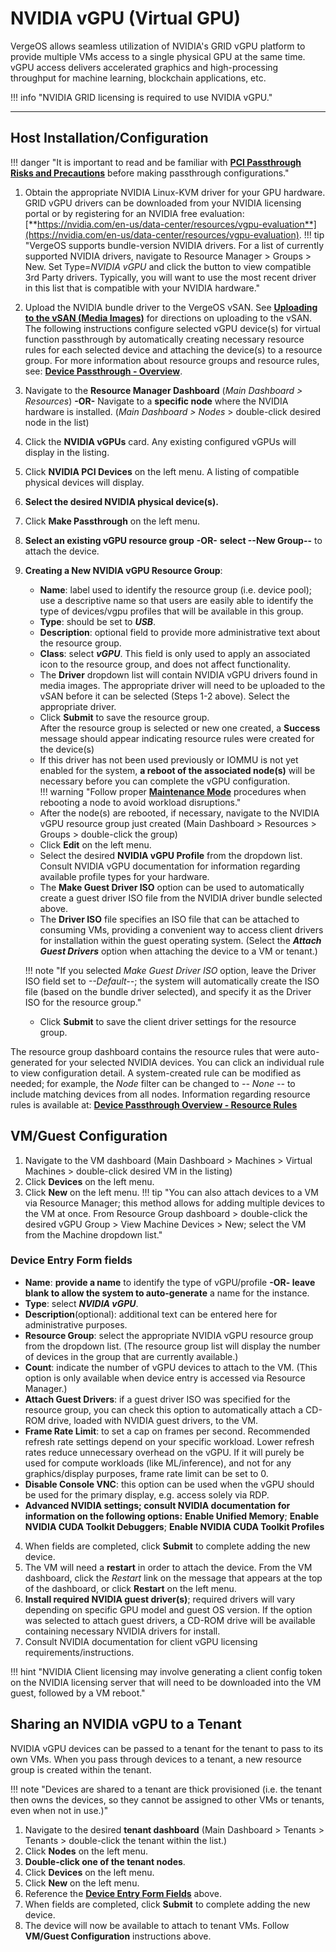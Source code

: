 
# NVIDIA vGPU (Virtual GPU)

VergeOS allows seamless utilization of NVIDIA's GRID vGPU platform to provide multiple VMs access to a single physical GPU at the same time. vGPU access delivers accelerated graphics and high-processing throughput for machine learning, blockchain applications, etc.

!!! info "NVIDIA GRID licensing is required to use NVIDIA vGPU."

---

## Host Installation/Configuration

!!! danger "It is important to read and be familiar with [**PCI Passthrough Risks and Precautions**](/product-guide/devpass-overview#pci-passthrough-risksprecautions) before making passthrough configurations."

1. Obtain the appropriate NVIDIA Linux-KVM driver for your GPU hardware. GRID vGPU drivers can be downloaded from your NVIDIA licensing portal or by registering for an NVIDIA free evaluation: [**https://nvidia.com/en-us/data-center/resources/vgpu-evaluation**](https://nvidia.com/en-us/data-center/resources/vgpu-evaluation).
!!! tip "VergeOS supports bundle-version NVIDIA drivers.  For a list of currently supported NVIDIA drivers, navigate to Resource Manager > Groups > New. Set Type=*NVIDIA vGPU* and click the button to view compatible 3rd Party drivers.  Typically, you will want to use the most recent driver in this list that is compatible with your NVIDIA hardware."

2. Upload the NVIDIA bundle driver to the VergeOS vSAN. See [**Uploading to the vSAN (Media Images)**](/product-guide/uploadingtovSAN) for directions on uploading to the vSAN.  
The following instructions configure selected vGPU device(s) for virtual function passthrough by automatically creating necessary resource rules for each selected device and attaching the device(s) to a resource group. For more information about resource groups and resource rules, see: [**Device Passthrough - Overview**](/product-guide/devpass-overview#resource-group).

3. Navigate to the **Resource Manager Dashboard** (*Main Dashboard > Resources*)
**-OR-**
Navigate to a **specific node** where the NVIDIA hardware is installed. (*Main Dashboard > Nodes* > double-click desired node in the list)
4. Click the **NVIDIA vGPUs** card. Any existing configured vGPUs will display in the listing.
5. Click **NVIDIA PCI Devices** on the left menu.  A listing of compatible physical devices will display.
6. **Select the desired NVIDIA physical device(s).**
7. Click **Make Passthrough** on the left menu.
8. **Select an existing vGPU resource group** **-OR-** **select --New Group--** to attach the device.

9. **Creating a New NVIDIA vGPU Resource Group**:

   * **Name**: label used to identify the resource group (i.e. device pool); use a descriptive name so that users are easily able to identify the type of devices/vgpu profiles that will be available in this group.
   * **Type**: should be set to ***USB***.
   * **Description**: optional field to provide more administrative text about the resource group.
   * **Class**: select ***vGPU***. This field is only used to apply an associated icon to the resource group, and does not affect functionality.
   * The **Driver** dropdown list will contain NVIDIA vGPU drivers found in media images.  The appropriate driver will need to be uploaded to the vSAN before it can be selected (Steps 1-2 above). Select the appropriate driver. 
   * Click **Submit** to save the resource group.  
After the resource group is selected or new one created, a **Success** message should appear indicating resource rules were created for the device(s)
   * If this driver has not been used previously or IOMMU is not yet enabled for the system, **a reboot of the associated node(s)** will be necessary before you can complete the vGPU configuration.  
!!! warning "Follow proper [**Maintenance Mode**](/product-guide/maintenancemode) procedures when rebooting a node to avoid workload disruptions."
   * After the node(s) are rebooted, if necessary, navigate to the NVIDIA vGPU resource group just created (Main Dashboard > Resources > Groups > double-click the group)
   * Click **Edit** on the left menu.
   * Select the desired **NVIDIA vGPU Profile** from the dropdown list.  Consult NVIDIA vGPU documentation for information regarding available profile types for your hardware.
   * The **Make Guest Driver ISO** option can be used to automatically create a guest driver ISO file from the NVIDIA driver bundle selected above.  
   * The **Driver ISO** file specifies an ISO file that can be attached to consuming VMs, providing a convenient way to access client drivers for installation within the guest operating system.  (Select the ***Attach Guest Drivers*** option when attaching the device to a VM or tenant.)
  
   !!! note "If you selected *Make Guest Driver ISO* option, leave the Driver ISO field set to *--Default--*; the system will automatically create the ISO file (based on the bundle driver selected), and specify it as the Driver ISO for the resource group."
   * Click **Submit** to save the client driver settings for the resource group.

The resource group dashboard contains the resource rules that were auto-generated for your selected NVIDIA devices. You can click an individual rule to view configuration detail. A system-created rule can be modified as needed; for example, the *Node* filter can be changed to *-- None --* to include matching devices from all nodes.  Information regarding resource rules is available at: [**Device Passthrough Overview - Resource Rules**](/product-guide/devpass-overview#resource-rules)

## VM/Guest Configuration

1. Navigate to the VM dashboard (Main Dashboard > Machines > Virtual Machines > double-click desired VM in the listing)
2. Click **Devices** on the left menu.
3. Click **New** on the left menu.
!!! tip "You can also attach devices to a VM via Resource Manager; this method allows for adding multiple devices to the VM at once. From Resource Group dashboard > double-click the desired vGPU Group > View Machine Devices > New; select the VM from the Machine dropdown list."

### Device Entry Form fields

* **Name**: **provide a name** to identify the type of vGPU/profile **-OR- leave blank to allow the system to auto-generate** a name for the instance.
* **Type**: select ***NVIDIA vGPU***.
* **Description**(optional): additional text can be entered here for administrative purposes.
* **Resource Group**: select the appropriate NVIDIA vGPU resource group from the dropdown list. (The resource group list will display the number of devices in the group that are currently available.)
* **Count**: indicate the number of vGPU devices to attach to the VM. (This option is only available when device entry is accessed via Resource Manager.)
* **Attach Guest Drivers**: if a guest driver ISO was specified for the resource group, you can check this option to automatically attach a CD-ROM drive, loaded with NVIDIA guest drivers, to the VM.
* **Frame Rate Limit**: to set a cap on frames per second.  Recommended refresh rate settings depend on your specific workload. Lower refresh rates reduce unnecessary overhead on the vGPU. If it will purely be used for compute workloads (like ML/inference), and not for any graphics/display purposes, frame rate limit can be set to 0.
* **Disable Console VNC**: this option can be used when the vGPU should be used for the primary display, e.g. access solely via RDP.
* **Advanced NVIDIA settings; consult NVIDIA documentation for information on the following options:** **Enable Unified Memory**; **Enable NVIDIA CUDA Toolkit Debuggers**; **Enable NVIDIA CUDA Toolkit Profiles**
  
4. When fields are completed, click **Submit** to complete adding the new device.
5. The VM will need a **restart** in order to attach the device. From the VM dashboard, click the *Restart* link on the message that appears at the top of the dashboard, or click **Restart** on the left menu.
6. **Install required NVIDIA guest driver(s)**; required drivers will vary depending on specific GPU model and guest OS version. If the option was selected to attach guest drivers, a CD-ROM drive will be available containing necessary NVIDIA drivers for install.
7. Consult NVIDIA documentation for client vGPU licensing requirements/instructions.

!!! hint "NVIDIA Client licensing may involve generating a client config token on the NVIDIA licensing server that will need to be downloaded into the VM guest, followed by a VM reboot."

## Sharing an NVIDIA vGPU to a Tenant

NVIDIA vGPU devices can be passed to a tenant for the tenant to pass to its own VMs.  When you pass through devices to a tenant, a new resource group is created within the tenant.  

!!! note "Devices are shared to a tenant are thick provisioned (i.e. the tenant then owns the devices, so they cannot be assigned to other VMs or tenants, even when not in use.)"

1. Navigate to the desired **tenant dashboard** (Main Dashboard > Tenants > Tenants > double-click the tenant within the list.)
2. Click **Nodes** on the left menu.
3. **Double-click one of the tenant nodes**.
4. Click **Devices** on the left menu.
5. Click **New** on the left menu.
6. Reference the [**Device Entry Form Fields**](#device-entry-form-fields) above.
7. When fields are completed, click **Submit** to complete adding the new device.
8. The device will now be available to attach to tenant VMs.  Follow **VM/Guest Configuration** instructions above.
